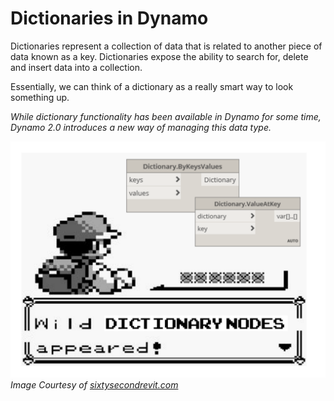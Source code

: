 # Dictionaries in Dynamo

Dictionaries represent a collection of data that is related to another piece of data known as a key. Dictionaries expose the ability to search for, delete and insert data into a collection.

Essentially, we can think of a dictionary as a really smart way to look something up.

_While dictionary functionality has been available in Dynamo for some time, Dynamo 2.0 introduces a new way of managing this data type._

![IMAGE](images/9/dictionaryNodesAppeared.png)
_Image Courtesy of  [sixtysecondrevit.com](http://sixtysecondrevit.com/2018-01-22-new-dictionary-nodes-in-dynamobim-daily-build/)_
